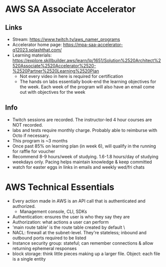 # AWS SA Associate Accelerator
## Links 
- Stream: https://www.twitch.tv/aws_namer_programs 
- Accelerator home page: https://mpa-saa-accelerator-q12023.splashthat.com/
- Learning materials: https://explore.skillbuilder.aws/learn/lp/1651/Solution%2520Architect%2520Associate%2520Accelerator%2520-%2520Partner%2520Learning%2520Plan 
    - Not every video in here is required for certification 
    - The hands on labs essentially book-end the learning objectives for the week. Each week of the program will also have an email come out with objectives for the week 


## Info
- Twitch sessions are recorded. The instructor-led 4 hour courses are NOT recorded. 
- labs and tests require monthly charge. Probably able to reimburse with Octo if necessary. 
- This program is ~3 months
- Once past 85% on learning plan (in week 6), will qualify in the running for raffle for voucher
- Recommend 8-9 hours/week of studying. 1.6-1.8 hours/day of studying weekdays only. Pacing helps maintain knowledge & keep committed 
- watch for easter eggs in links in emails and weekly wed/fri chats 

# AWS Technical Essentials
- Every action made in AWS is an API call that is authenticated and authorized. 
    - Management console, CLI, SDKs
- Authentication: ensures the user is who they say they are
- Authorization: what actions a user can perform
- 'main route table' is the route table created by default \
- NACL: firewall at the subnet-level. They're stateless; inbound and outbound ports required to be listed 
- Instance security group: stateful; can remember connections & allow returning ephemeral responses 
- block storage: think little pieces making up a larger file. Object: each file is a single entity 